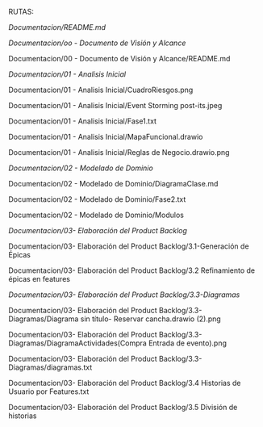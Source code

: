 RUTAS:

*Documentacion/README.md*


*Documentacion/oo - Documento de Visión y Alcance*

Documentacion/00 - Documento de Visión y Alcance/README.md


*Documentacion/01 - Analisis Inicial*

Documentacion/01 - Analisis Inicial/CuadroRiesgos.png

Documentacion/01 - Analisis Inicial/Event Storming post-its.jpeg

Documentacion/01 - Analisis Inicial/Fase1.txt

Documentacion/01 - Analisis Inicial/MapaFuncional.drawio

Documentacion/01 - Analisis Inicial/Reglas de Negocio.drawio.png


*Documentacion/02 - Modelado de Dominio*

Documentacion/02 - Modelado de Dominio/DiagramaClase.md

Documentacion/02 - Modelado de Dominio/Fase2.txt

Documentacion/02 - Modelado de Dominio/Modulos


*Documentacion/03- Elaboración del Product Backlog*

Documentacion/03- Elaboración del Product Backlog/3.1-Generación de Épicas

Documentacion/03- Elaboración del Product Backlog/3.2 Refinamiento de épicas en features

*Documentacion/03- Elaboración del Product Backlog/3.3-Diagramas*

Documentacion/03- Elaboración del Product Backlog/3.3-Diagramas/Diagrama sin título- Reservar cancha.drawio (2).png

Documentacion/03- Elaboración del Product Backlog/3.3-Diagramas/DiagramaActividades(Compra Entrada de evento).png

Documentacion/03- Elaboración del Product Backlog/3.3-Diagramas/diagramas.txt

Documentacion/03- Elaboración del Product Backlog/3.4 Historias de Usuario por Features.txt

Documentacion/03- Elaboración del Product Backlog/3.5 División de historias
